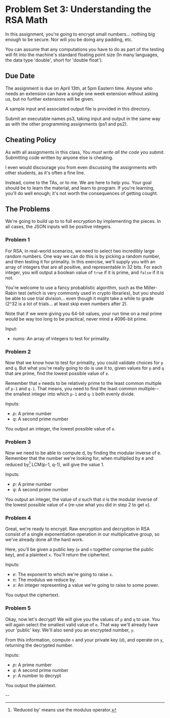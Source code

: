# Problem Set 3: Understanding the RSA Math
In this assignment, you're going to encrypt small numbers... nothing big enough to be secure. Nor will you be doing any padding, etc.

You can assume that any computations you have to do as part of the testing will fit into the machine's standard floating point size (In many languages, the data type 'double', short for 'double float').

## Due Date
The assignment is due on April 13th, at 5pm Eastern time. Anyone who needs an extension can have a single one week extension without asking us, but no further extensions will be given.

A sample input and associated output file is provided in this directory.

Submit an executable names ps3, taking input and output in the same way as with the other programming assignments (ps1 and ps2).

## Cheating Policy

As with all assignments in this class, *You must write all the code
you submit.* Submitting code written by anyone else is cheating.

I even would discourage you from even discussing the assignments with
other students, as it's often a fine line.

Instead, come to the TAs, or to me. We are here to help you. Your goal
should be to learn the material, and learn to program. If you're
learning, you'll do well enough; it's not worth the consequences of
getting cought.

## The Problems
We're going to build up to to full encryption by implementing the pieces.  In all cases, the JSON inputs will be positive integers.

### Problem 1

For RSA, in real-world scenarios, we need to select two incredibly large random numbers. One way we can do this is by picking a random number, and then testing it for primality. In this exercise, we'll supply you with an array of integers that are all positive, and representable in 32 bits. For each integer, you will output a boolean value of `true` if it is prime, and `false` if it is not.

You're welcome to use a fancy probablistic algorithm, such as the Miller-Rabin test (which is very commonly used in crypto libraries), but you should be able to use trial division... even though it might take a while to grade (2^32 is a lot of trials... at least skip even numbers after 2).

Note that if we were giving you 64-bit values, your run time on a real prime would be way too long to be practical, never mind a 4096-bit prime.

Input:
- *nums*: An array of integers to test for primality.

### Problem 2

Now that we know how to test for primality, you could validate choices for `p` and `q`. But what you're really going to do is use it to, given values for `p` and `q` that are prime, find the lowest possible value of `e`.

Remember that `e` needs to be relatively prime to the least common multiple of `p-1` and `q-1`.  That means, you need to find the least common multiple-- the smallest integer into which `p-1` and `q-1` both evenly divide.

Inputs:
- *p*: A prime number
- *q*: A second prime number

You output an integer, the lowest possible value of `e`.

### Problem 3

Now we need to be able to compute d, by finding the modular inverse of e. Remember that the number we're looking for, when multiplied by e and reduced by[^1] LCM(p-1, q-1), will give the value 1.

Inputs:
- *p*: A prime number
- *q*: A second prime number

You output an integer, the value of `d` such that `d` is the modular inverse of the lowest possible value of `e` (re-use what you did in step 2 to get `e`).

### Problem 4

Great, we're ready to encrypt. Raw encryption and decryption in RSA consist of a single exponentiation operation in our multiplicative group, so we've already done all the hard work.

Here, you'll be given a public key (`e` and `n` together comprise the public key), and a plaintext `x`.  You'll return the ciphertext.

Inputs:
- *e*: The exponent to which we're going to raise `x`.
- *n*: The modulus we reduce by.
- *x*: An integer representing a value we're going to raise to some power.

You output the ciphertext.

### Problem 5
Okay, now let's decrypt!  We will give you the values of `p` and `q` to use.  You will again select the smallest valid value of `e`. That way we'll already have your 'public' key.  We'll also send you an encrypted number, `y`.

From this information, compute `n` and your private key (`d`), and operate on `y`, returning the decrypted number.

Inputs:
- *p*: A prime number
- *q*: A second prime number
- *y*: A number to decrypt

You output the plaintext.

--


[^1]: 'Reduced by' means use the modulus operator.